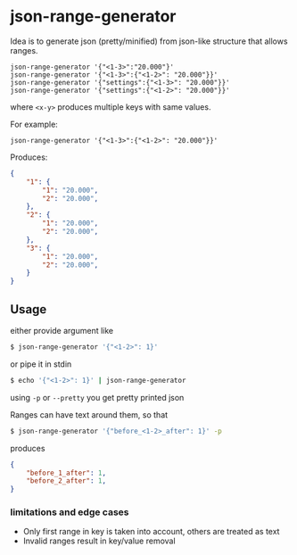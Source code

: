 # json-range-generator

Idea is to generate json (pretty/minified) from json-like structure that allows ranges.

```
json-range-generator '{"<1-3>":"20.000"}'
json-range-generator '{"<1-3>":{"<1-2>": "20.000"}}'
json-range-generator '{"settings":{"<1-3>": "20.000"}}'
json-range-generator '{"settings":{"<1-2>": "20.000"}}'
```

where `<x-y>` produces multiple keys with same values.

For example:
```
json-range-generator '{"<1-3>":{"<1-2>": "20.000"}}'
```
Produces:
```json
{
    "1": {
        "1": "20.000",
        "2": "20.000",
    },
    "2": {
        "1": "20.000",
        "2": "20.000",
    },
    "3": {
        "1": "20.000",
        "2": "20.000",
    }
}
```

## Usage

either provide argument like
```sh
$ json-range-generator '{"<1-2>": 1}'
```

or pipe it in stdin
```sh
$ echo '{"<1-2>": 1}' | json-range-generator
```

using `-p` or `--pretty` you get pretty printed json

Ranges can have text around them, so that
```sh
$ json-range-generator '{"before_<1-2>_after": 1}' -p
```
produces

```json
{
    "before_1_after": 1,
    "before_2_after": 1,
}
```

### limitations and edge cases
* Only first range in key is taken into account, others are treated as text
* Invalid ranges result in key/value removal
